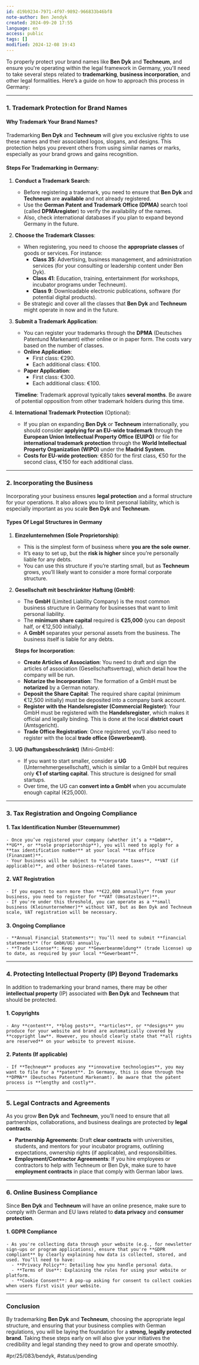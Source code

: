 ```yaml
---
id: d19b9234-7971-4f97-9892-966833b46bf8
note-author: Ben Jendyk
created: 2024-09-20 17:55
language: en
access: public
tags: []
modified: 2024-12-08 19:43
---
```


To properly protect your brand names like **Ben Dyk** and **Techneum**, and ensure you're operating within the legal framework in Germany, you'll need to take several steps related to **trademarking**, **business incorporation**, and other legal formalities. Here’s a guide on how to approach this process in Germany:

---

### **1. Trademark Protection for Brand Names**

#### **Why Trademark Your Brand Names?**

Trademarking **Ben Dyk** and **Techneum** will give you exclusive rights to use these names and their associated logos, slogans, and designs. This protection helps you prevent others from using similar names or marks, especially as your brand grows and gains recognition.

#### **Steps For Trademarking in Germany:**

1. **Conduct a Trademark Search**:
	- Before registering a trademark, you need to ensure that **Ben Dyk** and **Techneum** are **available** and not already registered.
	- Use the **German Patent and Trademark Office (DPMA)** search tool (called **DPMAregister**) to verify the availability of the names.
	- Also, check international databases if you plan to expand beyond Germany in the future.

2. **Choose the Trademark Classes**:
	- When registering, you need to choose the **appropriate classes** of goods or services. For instance:
	  - **Class 35**: Advertising, business management, and administration services (for your consulting or leadership content under Ben Dyk).
	  - **Class 41**: Education, training, entertainment (for workshops, incubator programs under Techneum).
	  - **Class 9**: Downloadable electronic publications, software (for potential digital products).
	- Be strategic and cover all the classes that **Ben Dyk** and **Techneum** might operate in now and in the future.

3. **Submit a Trademark Application**:
	- You can register your trademarks through the **DPMA** (Deutsches Patentund Markenamt) either online or in paper form. The costs vary based on the number of classes.
	- **Online Application**:
	  - First class: €290.
	  - Each additional class: €100.
	- **Paper Application**:
	  - First class: €300.
	  - Each additional class: €100.

	**Timeline**: Trademark approval typically takes **several months**. Be aware of potential opposition from other trademark holders during this time.

4. **International Trademark Protection** (Optional):
	- If you plan on expanding **Ben Dyk** or **Techneum** internationally, you should consider **applying for an EU-wide trademark** through the **European Union Intellectual Property Office (EUIPO)** or file for **international trademark protection** through the **World Intellectual Property Organization (WIPO)** under the **Madrid System**.
	- **Costs for EU-wide protection**: €850 for the first class, €50 for the second class, €150 for each additional class.
  
---

### **2. Incorporating the Business**

Incorporating your business ensures **legal protection** and a formal structure for your operations. It also allows you to limit personal liability, which is especially important as you scale **Ben Dyk** and **Techneum**.

#### **Types Of Legal Structures in Germany**

1. **Einzelunternehmen (Sole Proprietorship)**:
	- This is the simplest form of business where **you are the sole owner**.
	- It’s easy to set up, but the **risk is higher** since you’re personally liable for any debts.
	- You can use this structure if you’re starting small, but as **Techneum** grows, you’ll likely want to consider a more formal corporate structure.

2. **Gesellschaft mit beschränkter Haftung (GmbH)**:
	- The **GmbH** (Limited Liability Company) is the most common business structure in Germany for businesses that want to limit personal liability.
	- The **minimum share capital** required is **€25,000** (you can deposit half, or €12,500 initially).
	- A **GmbH** separates your personal assets from the business. The business itself is liable for any debts.
	
	**Steps for Incorporation**:
	- **Create Articles of Association**: You need to draft and sign the articles of association (Gesellschaftsvertrag), which detail how the company will be run.
	- **Notarize the Incorporation**: The formation of a GmbH must be **notarized** by a German notary.
	- **Deposit the Share Capital**: The required share capital (minimum €12,500 initially) must be deposited into a company bank account.
	- **Register with the Handelsregister (Commercial Register)**: Your GmbH must be registered with the **Handelsregister**, which makes it official and legally binding. This is done at the local **district court** (Amtsgericht).
	- **Trade Office Registration**: Once registered, you’ll also need to register with the local **trade office (Gewerbeamt)**.

3. **UG (haftungsbeschränkt)** (Mini-GmbH):
	- If you want to start smaller, consider a **UG** (Unternehmergesellschaft), which is similar to a GmbH but requires only **€1 of starting capital**. This structure is designed for small startups.
	- Over time, the UG can **convert into a GmbH** when you accumulate enough capital (€25,000).

---

### **3. Tax Registration and Ongoing Compliance**

#### **1. Tax Identification Number (Steuernummer)**

	- Once you’ve registered your company (whether it’s a **GmbH**, **UG**, or **sole proprietorship**), you will need to apply for a **tax identification number** at your local **tax office (Finanzamt)**.
	- Your business will be subject to **corporate taxes**, **VAT (if applicable)**, and other business-related taxes.

#### **2. VAT Registration**

	- If you expect to earn more than **€22,000 annually** from your business, you need to register for **VAT (Umsatzsteuer)**. 
	- If you're under this threshold, you can operate as a **small business (Kleinunternehmer)** without VAT, but as Ben Dyk and Techneum scale, VAT registration will be necessary.

#### **3. Ongoing Compliance**

	- **Annual Financial Statements**: You’ll need to submit **financial statements** (for GmbH/UG) annually.
	- **Trade License**: Keep your **Gewerbeanmeldung** (trade license) up to date, as required by your local **Gewerbeamt**.

---

### **4. Protecting Intellectual Property (IP) Beyond Trademarks**

In addition to trademarking your brand names, there may be other **intellectual property** (IP) associated with **Ben Dyk** and **Techneum** that should be protected.

#### **1. Copyrights**

	- Any **content**, **blog posts**, **articles**, or **designs** you produce for your website and brand are automatically covered by **copyright law**. However, you should clearly state that **all rights are reserved** on your website to prevent misuse.

#### **2. Patents** (If applicable)

	- If **Techneum** produces any **innovative technologies**, you may want to file for a **patent**. In Germany, this is done through the **DPMA** (Deutsches Patentund Markenamt). Be aware that the patent process is **lengthy and costly**.

---

### **5. Legal Contracts and Agreements**

As you grow **Ben Dyk** and **Techneum**, you’ll need to ensure that all partnerships, collaborations, and business dealings are protected by **legal contracts**.

- **Partnership Agreements**: Draft **clear contracts** with universities, students, and mentors for your incubator programs, outlining expectations, ownership rights (if applicable), and responsibilities.
- **Employment/Contractor Agreements**: If you hire employees or contractors to help with Techneum or Ben Dyk, make sure to have **employment contracts** in place that comply with German labor laws.

---

### **6. Online Business Compliance**

Since **Ben Dyk** and **Techneum** will have an online presence, make sure to comply with German and EU laws related to **data privacy** and **consumer protection**.

#### **1. GDPR Compliance**

	- As you're collecting data through your website (e.g., for newsletter sign-ups or program applications), ensure that you're **GDPR compliant** by clearly explaining how data is collected, stored, and used. You’ll need to have:
	  - **Privacy Policy**: Detailing how you handle personal data.
	  - **Terms of Use**: Explaining the rules for using your website or platform.
	  - **Cookie Consent**: A pop-up asking for consent to collect cookies when users first visit your website.

---

### **Conclusion**

By trademarking **Ben Dyk** and **Techneum**, choosing the appropriate legal structure, and ensuring that your business complies with German regulations, you will be laying the foundation for a **strong, legally protected brand**. Taking these steps early on will also give your initiatives the credibility and legal standing they need to grow and operate smoothly.


#pr/25/083/bendyk, #status/pending